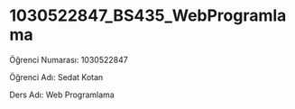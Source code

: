 # 1030522847_BS435_WebProgramlama

Öğrenci Numarası: 1030522847

Öğrenci Adı: Sedat Kotan

Ders Adı: Web Programlama
